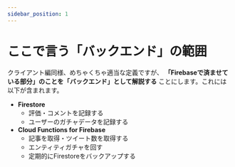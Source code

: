 ```yaml
---
sidebar_position: 1
---
```


# ここで言う「バックエンド」の範囲

クライアント編同様、めちゃくちゃ適当な定義ですが、 **「Firebaseで済ませている部分」のことを「バックエンド」として解説する** ことにします。これには以下が含まれます。

- **Firestore**
  - 評価・コメントを記録する
  - ユーザーのガチャデータを記録する
- **Cloud Functions for Firebase**
  - 記事を取得・ツイート数を取得する
  - エンティティガチャを回す
  - 定期的にFirestoreをバックアップする
